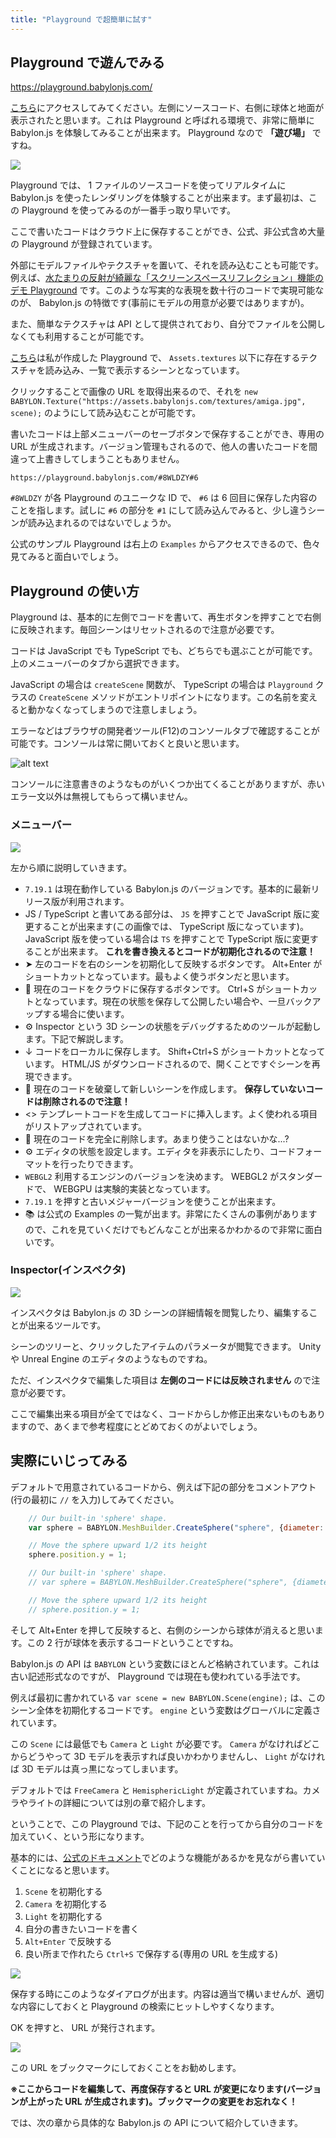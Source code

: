 ```yaml
---
title: "Playground で超簡単に試す"
---
```


## Playground で遊んでみる

https://playground.babylonjs.com/

[こちら](https://playground.babylonjs.com/)にアクセスしてみてください。左側にソースコード、右側に球体と地面が表示されたと思います。これは Playground と呼ばれる環境で、非常に簡単に Babylon.js を体験してみることが出来ます。 Playground なので **「遊び場」** ですね。

![](/images/books/entering-babylonjs/playground_01.png)

Playground では、 1 ファイルのソースコードを使ってリアルタイムに Babylon.js を使ったレンダリングを体験することが出来ます。まず最初は、この Playground を使ってみるのが一番手っ取り早いです。

ここで書いたコードはクラウド上に保存することができ、公式、非公式含め大量の Playground が登録されています。

外部にモデルファイルやテクスチャを置いて、それを読み込むことも可能です。例えば、[水たまりの反射が綺麗な「スクリーンスペースリフレクション」機能のデモ Playground](https://playground.babylonjs.com/#PIZ1GK#1116) です。このような写実的な表現を数十行のコードで実現可能なのが、 Babylon.js の特徴です(事前にモデルの用意が必要ではありますが)。

また、簡単なテクスチャは API として提供されており、自分でファイルを公開しなくても利用することが可能です。

[こちら](https://playground.babylonjs.com/#8WLDZY#6)は私が作成した Playground で、 `Assets.textures` 以下に存在するテクスチャを読み込み、一覧で表示するシーンとなっています。

クリックすることで画像の URL を取得出来るので、それを `new BABYLON.Texture("https://assets.babylonjs.com/textures/amiga.jpg", scene);` のようにして読み込むことが可能です。

書いたコードは上部メニューバーのセーブボタンで保存することができ、専用の URL が生成されます。バージョン管理もされるので、他人の書いたコードを間違って上書きしてしまうこともありません。

`https://playground.babylonjs.com/#8WLDZY#6`

`#8WLDZY` が各 Playground のユニークな ID で、 `#6` は 6 回目に保存した内容のことを指します。試しに `#6` の部分を `#1` にして読み込んでみると、少し違うシーンが読み込まれるのではないでしょうか。

公式のサンプル Playground は右上の `Examples` からアクセスできるので、色々見てみると面白いでしょう。

## Playground の使い方

Playground は、基本的に左側でコードを書いて、再生ボタンを押すことで右側に反映されます。毎回シーンはリセットされるので注意が必要です。

コードは JavaScript でも TypeScript でも、どちらでも選ぶことが可能です。上のメニューバーのタブから選択できます。

JavaScript の場合は `createScene` 関数が、 TypeScript の場合は `Playground` クラスの `CreateScene` メソッドがエントリポイントになります。この名前を変えると動かなくなってしまうので注意しましょう。

エラーなどはブラウザの開発者ツール(F12)のコンソールタブで確認することが可能です。コンソールは常に開いておくと良いと思います。

![alt text](/images/books/entering-babylonjs/playground_02.png)

コンソールに注意書きのようなものがいくつか出てくることがありますが、赤いエラー文以外は無視してもらって構いません。

### メニューバー

![](/images/books/entering-babylonjs/playground_03.png)

左から順に説明していきます。

- `7.19.1` は現在動作している Babylon.js のバージョンです。基本的に最新リリース版が利用されます。
- JS / TypeScript と書いてある部分は、 `JS` を押すことで JavaScript 版に変更することが出来ます(この画像では、 TypeScript 版になっています)。 JavaScript 版を使っている場合は `TS` を押すことで TypeScript 版に変更することが出来ます。  **これを書き換えるとコードが初期化されるので注意！**
- ➤ 左のコードを右のシーンを初期化して反映するボタンです。 Alt+Enter がショートカットとなっています。最もよく使うボタンだと思います。
- 💾 現在のコードをクラウドに保存するボタンです。 Ctrl+S がショートカットとなっています。現在の状態を保存して公開したい場合や、一旦バックアップする場合に使います。
- ⚙ Inspector という 3D シーンの状態をデバッグするためのツールが起動します。下記で解説します。
- ↓ コードをローカルに保存します。 Shift+Ctrl+S がショートカットとなっています。 HTML/JS がダウンロードされるので、開くことですぐシーンを再現できます。
- 📜 現在のコードを破棄して新しいシーンを作成します。 **保存していないコードは削除されるので注意！**
- <> テンプレートコードを生成してコードに挿入します。よく使われる項目がリストアップされています。
- 🚮 現在のコードを完全に削除します。あまり使うことはないかな...?
- ⚙ エディタの状態を設定します。エディタを非表示にしたり、コードフォーマットを行ったりできます。
- `WEBGL2` 利用するエンジンのバージョンを決めます。 WEBGL2 がスタンダードで、 WEBGPU は実験的実装となっています。
- `7.19.1` を押すと古いメジャーバージョンを使うことが出来ます。
- 📚 は公式の Examples の一覧が出ます。非常にたくさんの事例がありますので、これを見ていくだけでもどんなことが出来るかわかるので非常に面白いです。

### Inspector(インスペクタ)

![](/images/books/entering-babylonjs/playground_04.png)

インスペクタは Babylon.js の 3D シーンの詳細情報を閲覧したり、編集することが出来るツールです。

シーンのツリーと、クリックしたアイテムのパラメータが閲覧できます。 Unity や Unreal Engine のエディタのようなものですね。

ただ、インスペクタで編集した項目は **左側のコードには反映されません** ので注意が必要です。

ここで編集出来る項目が全てではなく、コードからしか修正出来ないものもありますので、あくまで参考程度にとどめておくのがよいでしょう。

## 実際にいじってみる

デフォルトで用意されているコードから、例えば下記の部分をコメントアウト(行の最初に `//` を入力)してみてください。

```js
    // Our built-in 'sphere' shape.
    var sphere = BABYLON.MeshBuilder.CreateSphere("sphere", {diameter: 2, segments: 32}, scene);

    // Move the sphere upward 1/2 its height
    sphere.position.y = 1;
```

```js
    // Our built-in 'sphere' shape.
    // var sphere = BABYLON.MeshBuilder.CreateSphere("sphere", {diameter: 2, segments: 32}, scene);

    // Move the sphere upward 1/2 its height
    // sphere.position.y = 1;
```

そして Alt+Enter を押して反映すると、右側のシーンから球体が消えると思います。この 2 行が球体を表示するコードということですね。

Babylon.js の API は `BABYLON` という変数にほとんど格納されています。これは古い記述形式なのですが、 Playground では現在も使われている手法です。

例えば最初に書かれている `var scene = new BABYLON.Scene(engine);` は、このシーン全体を初期化するコードです。 `engine` という変数はグローバルに定義されています。

この `Scene` には最低でも `Camera` と `Light` が必要です。 `Camera` がなければどこからどうやって 3D モデルを表示すれば良いかわかりませんし、 `Light` がなければ 3D モデルは真っ黒になってしまいます。

デフォルトでは `FreeCamera` と `HemisphericLight` が定義されていますね。カメラやライトの詳細については別の章で紹介します。

ということで、この Playground では、下記のことを行ってから自分のコードを加えていく、という形になります。

基本的には、[公式のドキュメント](https://doc.babylonjs.com/features/featuresDeepDive)でどのような機能があるかを見ながら書いていくことになると思います。

1. `Scene` を初期化する
1. `Camera` を初期化する
1. `Light` を初期化する
1. 自分の書きたいコードを書く
1. `Alt+Enter` で反映する
1. 良い所まで作れたら `Ctrl+S` で保存する(専用の URL を生成する)

![](/images/books/entering-babylonjs/playground_05.png)

保存する時にこのようなダイアログが出ます。内容は適当で構いませんが、適切な内容にしておくと Playground の検索にヒットしやすくなります。

OK を押すと、 URL が発行されます。

![](/images/books/entering-babylonjs/playground_06.png)

この URL をブックマークにしておくことをお勧めします。

**※ここからコードを編集して、再度保存すると URL が変更になります(バージョンが上がった URL が生成されます)。ブックマークの変更をお忘れなく！**

では、次の章から具体的な Babylon.js の API について紹介していきます。
